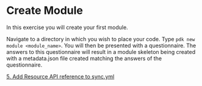 # Create Module

In this exercise you will create your first module.

Navigate to a directory in which you wish to place your code. Type ```pdk new module <module_name>```. You will then be presented with a questionnaire. The answers to this questionnaire will result in a module skeleton being created with a metadata.json file created matching the answers of the questionnaire.

[5. Add Resource API reference to sync.yml](5-add-resource-api-to-sync-yml)
